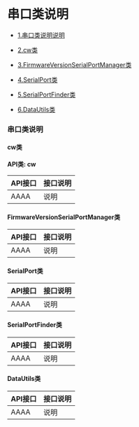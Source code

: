 
# 串口类说明


* [1.串口类说明说明](#串口类说明)

* [2.cw类](#cw类)
* [3.FirmwareVersionSerialPortManager类](#FirmwareVersionSerialPortManager类)
* [4.SerialPort类](#SerialPort类)
* [5.SerialPortFinder类](#SerialPortFinder类)
* [6.DataUtils类](#DataUtils类)



### 串口类说明



#### cw类

**API类: cw**


| API接口 | 接口说明 |
| :----- | :---- |
| AAAA | 说明 |



#### FirmwareVersionSerialPortManager类



| API接口 | 接口说明 |
| :----- | :---- |
| AAAA | 说明 |


#### SerialPort类




| API接口 | 接口说明 |
| :----- | :---- |
| AAAA | 说明 |


#### SerialPortFinder类




| API接口 | 接口说明 |
| :----- | :---- |
| AAAA | 说明 |


#### DataUtils类


| API接口 | 接口说明 |
| :----- | :---- |
| AAAA | 说明 |





